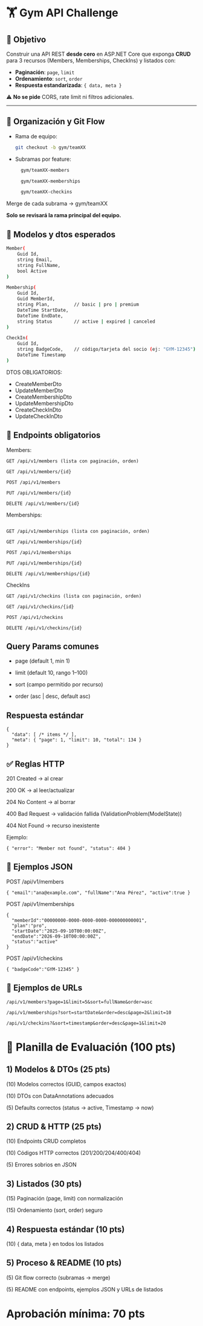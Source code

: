 ﻿# 🏋️ Gym API Challenge

## 🎯 Objetivo
Construir una API REST **desde cero** en ASP.NET Core que exponga **CRUD** para 3 recursos (Members, Memberships, CheckIns) y listados con:

- **Paginación**: `page`, `limit`  
- **Ordenamiento**: `sort`, `order`
- **Respuesta estandarizada**: `{ data, meta }`  

⚠️ **No se pide** CORS, rate limit ni filtros adicionales.

---

## 👥 Organización y Git Flow
- Rama de equipo:  
  ```bash
  git checkout -b gym/teamXX
  ```

- Subramas por feature:
  ```bash
    gym/teamXX-members

    gym/teamXX-memberships

    gym/teamXX-checkins

Merge de cada subrama → gym/teamXX

**Solo se revisará la rama principal del equipo.**


## 👥 Modelos y dtos esperados

```bash
Member(
    Guid Id,
    string Email,
    string FullName,
    bool Active
)

Membership(
    Guid Id,
    Guid MemberId,
    string Plan,         // basic | pro | premium
    DateTime StartDate,
    DateTime EndDate,
    string Status        // active | expired | canceled
)

CheckIn(
    Guid Id,
    string BadgeCode,    // código/tarjeta del socio (ej: "GYM-12345")
    DateTime Timestamp
)
```
DTOS OBLIGATORIOS:
- CreateMemberDto
- UpdateMemberDto
- CreateMembershipDto
- UpdateMembershipDto
- CreateCheckInDto
- UpdateCheckInDto


## 📌 Endpoints obligatorios
Members:
```
GET /api/v1/members (lista con paginación, orden)

GET /api/v1/members/{id}

POST /api/v1/members

PUT /api/v1/members/{id}

DELETE /api/v1/members/{id}
```

Memberships:
```

GET /api/v1/memberships (lista con paginación, orden)

GET /api/v1/memberships/{id}

POST /api/v1/memberships

PUT /api/v1/memberships/{id}

DELETE /api/v1/memberships/{id}
```

CheckIns
```
GET /api/v1/checkins (lista con paginación, orden)

GET /api/v1/checkins/{id}

POST /api/v1/checkins

DELETE /api/v1/checkins/{id}
```

## Query Params comunes

* page (default 1, min 1)

* limit (default 10, rango 1–100)

* sort (campo permitido por recurso)

* order (asc | desc, default asc)


## Respuesta estándar
```
{
  "data": [ /* items */ ],
  "meta": { "page": 1, "limit": 10, "total": 134 }
}
```
## ✅ Reglas HTTP

201 Created → al crear

200 OK → al leer/actualizar

204 No Content → al borrar

400 Bad Request → validación fallida (ValidationProblem(ModelState))

404 Not Found → recurso inexistente

Ejemplo:
```
{ "error": "Member not found", "status": 404 }
```

## 🧪 Ejemplos JSON

POST /api/v1/members
```
{ "email":"ana@example.com", "fullName":"Ana Pérez", "active":true }

```
POST /api/v1/memberships
```
{
  "memberId":"00000000-0000-0000-0000-000000000001",
  "plan":"pro",
  "startDate":"2025-09-10T00:00:00Z",
  "endDate":"2026-09-10T00:00:00Z",
  "status":"active"
}
```

POST /api/v1/checkins
```
{ "badgeCode":"GYM-12345" }
```


## 🔗 Ejemplos de URLs
```
/api/v1/members?page=1&limit=5&sort=fullName&order=asc

/api/v1/memberships?sort=startDate&order=desc&page=2&limit=10

/api/v1/checkins?&sort=timestamp&order=desc&page=1&limit=20
```

# 🧾 Planilla de Evaluación (100 pts)
## 1) Modelos & DTOs (25 pts)

(10) Modelos correctos (GUID, campos exactos)

(10) DTOs con DataAnnotations adecuados

(5) Defaults correctos (status → active, Timestamp → now)

## 2) CRUD & HTTP (25 pts)

(10) Endpoints CRUD completos

(10) Códigos HTTP correctos (201/200/204/400/404)

(5) Errores sobrios en JSON

## 3) Listados (30 pts)

(15) Paginación (page, limit) con normalización

(15) Ordenamiento (sort, order) seguro

## 4) Respuesta estándar (10 pts)

(10) { data, meta } en todos los listados

## 5) Proceso & README (10 pts)

(5) Git flow correcto (subramas → merge)

(5) README con endpoints, ejemplos JSON y URLs de listados

# Aprobación mínima: 70 pts


